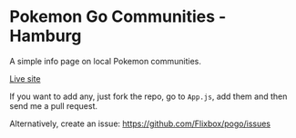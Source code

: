 # Pokemon Go Communities - Hamburg

A simple info page on local Pokemon communities.

[Live site](https://flixbox.github.io/pogo/)

If you want to add any, just fork the repo, go to `App.js`, add them and then send me a pull request.

Alternatively, create an issue: https://github.com/Flixbox/pogo/issues
